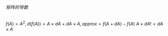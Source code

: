 ###### 矩阵的导数
$f(A) = A^2, d(f(A))=A\times dA+dA\times A, approx=f(A+dA)-f(A)$
$A\times dA != dA\times A$
